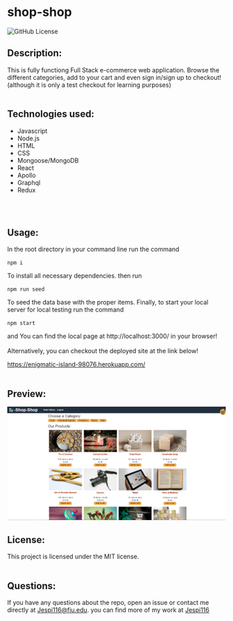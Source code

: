 # shop-shop

![GitHub License](https://img.shields.io/badge/license-MIT-blue.svg)


## Description:<br>
This is fully functiong Full Stack e-commerce web application. Browse the different categories, add to your cart and even sign in/sign up to checkout! (although it is only a test checkout for learning purposes) <br><br>


## Technologies used:

* Javascript
* Node.js
* HTML
* CSS
* Mongoose/MongoDB
* React
* Apollo
* Graphql
* Redux

<br><br>

## Usage:

In the root directory in your command line run the command
```
npm i
```
To install all necessary dependencies. then run
```
npm run seed
```
 To seed the data base with the proper items. Finally, to start your local server for local testing run the command
 ```
 npm start
 ```
 and You can find the local page at http://localhost:3000/ in your browser!
 <br><br>
Alternatively, you can checkout the deployed site at the link below!

https://enigmatic-island-98076.herokuapp.com/
<br><br>

## Preview:

![](./Screenshot.png)

## License:

This project is licensed under the MIT license.
<br><br>

## Questions:

If you have any questions about the repo, open an issue or contact me directly at Jespi116@fiu.edu. you can find more of my work at [Jespi116](https://github.com/Jespi116)
